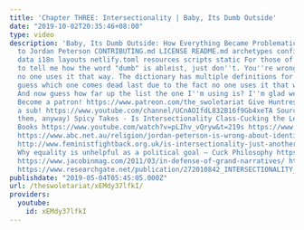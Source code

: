 ```yaml
---
title: 'Chapter THREE: Intersectionality | Baby, Its Dumb Outside'
date: "2019-10-02T20:35:46+08:00"
type: video
description: 'Baby, Its Dumb Outside: How Everything Became Problematic - An Antidote
  to Jordan Peterson CONTRIBUTING.md LICENSE README.md archetypes config.toml content
  data i18n layouts netlify.toml resources scripts static For those of you anxious
  to tell me how the word "dumb" is ableist, just don''t. You''re wrong. Literally
  no one uses it that way. The dictionary has multiple definitions for the word -
  guess which one comes dead last due to the fact no one uses it that way anymore?
  And now guess how far up the list the one I''m using is? I''m glad we had this talk.
  Become a patron! https://www.patreon.com/the_swoletariat Give Huntress X Thomspon
  a sub! https://www.youtube.com/channel/UCnAOIfdL832B16f9Gb4xeTA Sources (most of
  them, anyway) Spicy Takes - Is Intersectionality Class-Cucking the Left? - Zero
  Books https://www.youtube.com/watch?v=pLIhv_vQryw&t=219s https://www.tabletmag.com/jewish-news-and-politics/258364/what-farrakhan-shares-with-intersectional-left
  https://www.abc.net.au/religion/jordan-peterson-is-wrong-about-identity-politics-it-didnt-come-f/10214282
  http://www.feministfightback.org.uk/is-intersectionality-just-another-form-of-identity-politics/
  Why equality is unhelpful as a political goal – Cuck Philosophy https://www.youtube.com/watch?v=pzQZ_NDEzVo
  https://www.jacobinmag.com/2011/03/in-defense-of-grand-narratives/ http://libcom.org/library/intersectionality-just-another-form-identity-politics-feminist-fightback
  https://www.researchgate.net/publication/272010842_INTERSECTIONALITY_UNDONE http://sites.uci.edu/transscripts/files/2014/10/2015_5_salem.pdf'
publishdate: "2019-05-04T05:45:05.000Z"
url: /theswoletariat/xEMdy37lfkI/
providers:
  youtube:
    id: xEMdy37lfkI
---
```


